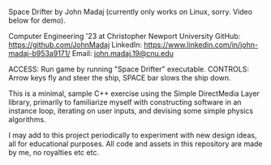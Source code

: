 Space Drifter
by John Madaj
(currently only works on Linux, sorry. Video below for demo).

Computer Engineering '23 at Christopher Newport University
GitHub: https://github.com/JohnMadaj
LinkedIn: https://www.linkedin.com/in/john-madaj-b953a9171/
Email: john.madaj.19@cnu.edu

ACCESS: Run game by running "Space Drifter" executable.
CONTROLS: Arrow keys fly and steer the ship, SPACE bar slows the ship down.

This is a minimal, sample C++ exercise using the Simple DirectMedia Layer library, primarily to familiarize myself with constructing software in an instance loop, iterating on user inputs, and devising some simple physics algorithms.

I may add to this project periodically to experiment with new design ideas, all for educational purposes.
All code and assets in this repository are made by me, no royalties etc etc.


